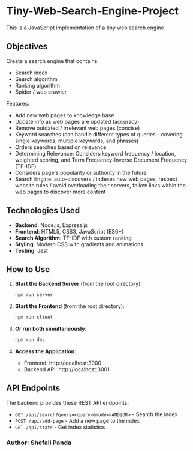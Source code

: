 # Tiny-Web-Search-Engine-Project
This is a JavaScript implementation of a tiny web search engine

## Objectives
Create a search engine that contains: 
- Search index
- Search algorithm
- Ranking algorithm
- Spider / web crawler

Features:
- Add new web pages to knowledge base
- Update info as web pages are updated (accuracy)
- Remove outdated / irrelevant web pages (concise)
- Keyword searches (can handle different types of queries - covering single keywords, multiple keywords, and phrases)
- Orders searches based on relevance
- Determining Relevance: Considers keyword frequency / location, weighted scoring, and Term Frequency-Inverse Document Frequency (TF-IDF)
- Considers page's popularity or authority in the future
- Search Engine: auto-discovers / indexes new web pages, respect website rules / avoid overloading their servers, follow links within the web pages to discover more content

## Technologies Used

- **Backend**: Node.js, Express.js
- **Frontend**: HTML5, CSS3, JavaScript (ES6+)
- **Search Algorithm**: TF-IDF with custom ranking
- **Styling**: Modern CSS with gradients and animations
- **Testing**: Jest

## How to Use

1. **Start the Backend Server** (from the root directory):
   ```bash
   npm run server
   ```

2. **Start the Frontend** (from the root directory):
   ```bash
   npm run client
   ```

3. **Or run both simultaneously**:
   ```bash
   npm run dev
   ```

4. **Access the Application**:
   - Frontend: http://localhost:3000
   - Backend API: http://localhost:3001

## API Endpoints

The backend provides these REST API endpoints:
- `GET /api/search?query=<query>&mode=<AND|OR>` - Search the index
- `POST /api/add-page` - Add a new page to the index
- `GET /api/stats` - Get index statistics 

### Author: Shefali Panda
